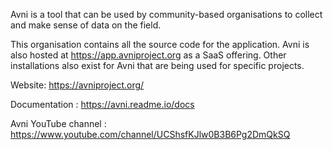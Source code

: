 Avni is a tool that can be used by community-based organisations to collect and make sense of data on the field.

This organisation contains all the source code for the application. Avni is also hosted at https://app.avniproject.org as a SaaS offering. Other installations also exist for Avni that are being used for specific projects.

Website: https://avniproject.org/

Documentation : https://avni.readme.io/docs

Avni YouTube channel : https://www.youtube.com/channel/UCShsfKJlw0B3B6Pg2DmQkSQ
